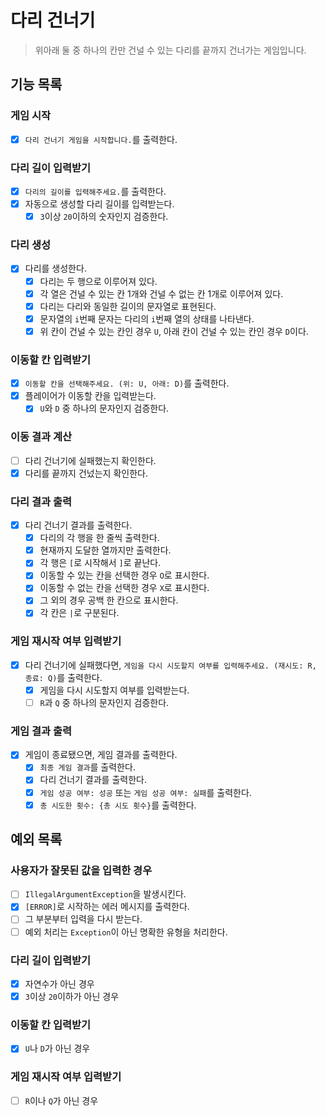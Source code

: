 # 다리 건너기

> 위아래 둘 중 하나의 칸만 건널 수 있는 다리를 끝까지 건너가는 게임입니다.

## 기능 목록

### 게임 시작
- [x] `다리 건너기 게임을 시작합니다.`를 출력한다.

### 다리 길이 입력받기
- [x] `다리의 길이를 입력해주세요.`를 출력한다.
- [x] 자동으로 생성할 다리 길이를 입력받는다.
    - [x] `3`이상 `20`이하의 숫자인지 검증한다.

### 다리 생성
- [x] 다리를 생성한다.
    - [x] 다리는 두 행으로 이루어져 있다.
    - [x] 각 열은 건널 수 있는 칸 1개와 건널 수 없는 칸 1개로 이루어져 있다.
    - [x] 다리는 다리와 동일한 길이의 문자열로 표현된다.
    - [x] 문자열의 `i`번째 문자는 다리의 `i`번째 열의 상태를 나타낸다.
    - [x] 위 칸이 건널 수 있는 칸인 경우 `U`, 아래 칸이 건널 수 있는 칸인 경우 `D`이다.

### 이동할 칸 입력받기
- [x] `이동할 칸을 선택해주세요. (위: U, 아래: D)`를 출력한다.
- [x] 플레이어가 이동할 칸을 입력받는다.
    - [x] `U`와 `D` 중 하나의 문자인지 검증한다.

### 이동 결과 계산
- [ ] 다리 건너기에 실패했는지 확인한다.
- [x] 다리를 끝까지 건넜는지 확인한다.

### 다리 결과 출력
- [x] 다리 건너기 결과를 출력한다.
    - [x] 다리의 각 행을 한 줄씩 출력한다.
    - [x] 현재까지 도달한 열까지만 출력한다.
    - [x] 각 행은 `[`로 시작해서 `]`로 끝난다.
    - [x] 이동할 수 있는 칸을 선택한 경우 `O`로 표시한다.
    - [x] 이동할 수 없는 칸을 선택한 경우 `X`로 표시한다.
    - [x] 그 외의 경우 공백 한 칸으로 표시한다.
    - [x] 각 칸은 ` | `로 구분된다.

### 게임 재시작 여부 입력받기
- [x] 다리 건너기에 실패했다면, `게임을 다시 시도할지 여부를 입력해주세요. (재시도: R, 종료: Q)`를 출력한다.
    - [x] 게임을 다시 시도할지 여부를 입력받는다.
    - [ ] `R`과 `Q` 중 하나의 문자인지 검증한다.

### 게임 결과 출력
- [x] 게임이 종료됐으면, 게임 결과를 출력한다.
    - [x] `최종 게임 결과`를 출력한다.
    - [x] 다리 건너기 결과를 출력한다.
    - [x] `게임 성공 여부: 성공` 또는 `게임 성공 여부: 실패`를 출력한다.
    - [x] `총 시도한 횟수: {총 시도 횟수}`를 출력한다.

## 예외 목록

### 사용자가 잘못된 값을 입력한 경우
- [ ] `IllegalArgumentException`을 발생시킨다.
- [x] `[ERROR]`로 시작하는 에러 메시지를 출력한다.
- [ ] 그 부분부터 입력을 다시 받는다.
- [ ] 예외 처리는 `Exception`이 아닌 명확한 유형을 처리한다.

### 다리 길이 입력받기
- [x] 자연수가 아닌 경우
- [x] `3`이상 `20`이하가 아닌 경우

### 이동할 칸 입력받기
- [x] `U`나 `D`가 아닌 경우

### 게임 재시작 여부 입력받기
- [ ] `R`이나 `Q`가 아닌 경우
